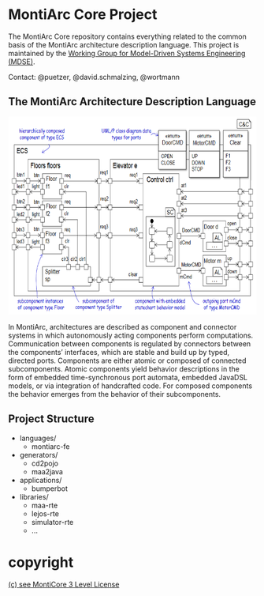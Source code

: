 <!-- (c) https://github.com/MontiCore/monticore -->
# MontiArc Core Project

The MontiArc Core repository contains everything related to the common basis of the MontiArc architecture description language. This project is maintained by the [Working Group for Model-Driven Systems Engineering (MDSE)][mdse].

Contact: @puetzer, @david.schmalzing, @wortmann

[se-rwth]: http://www.se-rwth.de
[mdse]:http://www.se-rwth.de/teams/mdse/

## The MontiArc Architecture Description Language

<img src="pics/elevatorExample.PNG" alt="drawing" height="400px"/>

In MontiArc, architectures are described as component and connector systems in which autonomously acting components perform computations. Communication between components is regulated by connectors between the components’ interfaces, which are stable and build up by typed, directed ports. Components are either atomic or composed of connected subcomponents. Atomic components yield behavior descriptions in the form of embedded time-synchronous port automata, embedded JavaDSL models, or via integration of handcrafted code. For composed components the behavior emerges from the behavior of their subcomponents. 

## Project Structure

* languages/
  * montiarc-fe
* generators/
    * cd2pojo
    * maa2java
* applications/
    * bumperbot  
* libraries/
    * maa-rte
    * lejos-rte
    * simulator-rte
    * ...

# copyright

[(c) see MontiCore 3 Level License](https://github.com/MontiCore/monticore)

